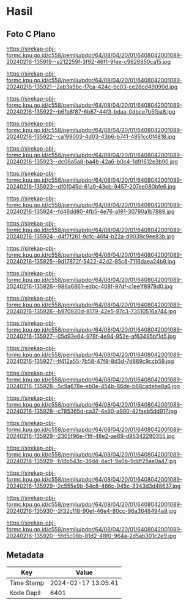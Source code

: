 # Hasil

## Foto C Plano

https://sirekap-obj-formc.kpu.go.id/c558/pemilu/pdpr/64/08/04/20/01/6408042001089-20240216-135919--a212259f-3f92-46f1-9fee-c9826850ca15.jpg

https://sirekap-obj-formc.kpu.go.id/c558/pemilu/pdpr/64/08/04/20/01/6408042001089-20240216-135921--2ab3a9bc-f7ca-424c-bc03-ce26cd49090d.jpg

https://sirekap-obj-formc.kpu.go.id/c558/pemilu/pdpr/64/08/04/20/01/6408042001089-20240216-135922--b6fb8f87-6b87-44f3-bdaa-0dbce7b5fba8.jpg

https://sirekap-obj-formc.kpu.go.id/c558/pemilu/pdpr/64/08/04/20/01/6408042001089-20240216-135922--ca199003-4d03-43b6-b741-4851cc0f4818.jpg

https://sirekap-obj-formc.kpu.go.id/c558/pemilu/pdpr/64/08/04/20/01/6408042001089-20240216-135923--dc06a5a8-ba4b-42a6-b0c4-1d91612e3b90.jpg

https://sirekap-obj-formc.kpu.go.id/c558/pemilu/pdpr/64/08/04/20/01/6408042001089-20240216-135923--df0f045d-61a9-43eb-9457-207ee080bfe6.jpg

https://sirekap-obj-formc.kpu.go.id/c558/pemilu/pdpr/64/08/04/20/01/6408042001089-20240216-135924--fd46dd80-4fb5-4e76-a191-30790a1b7889.jpg

https://sirekap-obj-formc.kpu.go.id/c558/pemilu/pdpr/64/08/04/20/01/6408042001089-20240216-135924--d4f7f261-9cfc-46f4-b22a-d9039c9ee83b.jpg

https://sirekap-obj-formc.kpu.go.id/c558/pemilu/pdpr/64/08/04/20/01/6408042001089-20240216-135925--9d17872f-5422-42d2-85c8-7116daea24b9.jpg

https://sirekap-obj-formc.kpu.go.id/c558/pemilu/pdpr/64/08/04/20/01/6408042001089-20240216-135926--986a6861-edbc-408f-97df-c1ee1f8978d0.jpg

https://sirekap-obj-formc.kpu.go.id/c558/pemilu/pdpr/64/08/04/20/01/6408042001089-20240216-135926--b970920d-8179-42e5-97c3-73510516a744.jpg

https://sirekap-obj-formc.kpu.go.id/c558/pemilu/pdpr/64/08/04/20/01/6408042001089-20240216-135927--05d93e64-978f-4e94-952e-af63495bf1d5.jpg

https://sirekap-obj-formc.kpu.go.id/c558/pemilu/pdpr/64/08/04/20/01/6408042001089-20240216-135927--ff412a55-7b58-47f8-8d3d-7d889c9ccb59.jpg

https://sirekap-obj-formc.kpu.go.id/c558/pemilu/pdpr/64/08/04/20/01/6408042001089-20240216-135928--5c9a678e-eb0e-454b-86de-b68cadebe8a6.jpg

https://sirekap-obj-formc.kpu.go.id/c558/pemilu/pdpr/64/08/04/20/01/6408042001089-20240216-135928--c785365d-ca37-4e90-a990-42faeb5dd917.jpg

https://sirekap-obj-formc.kpu.go.id/c558/pemilu/pdpr/64/08/04/20/01/6408042001089-20240216-135929--2305f96e-f1ff-48e2-ae69-d95342290355.jpg

https://sirekap-obj-formc.kpu.go.id/c558/pemilu/pdpr/64/08/04/20/01/6408042001089-20240216-135929--b18b543c-36d4-4ac1-9a0b-9ddf25ae0a47.jpg

https://sirekap-obj-formc.kpu.go.id/c558/pemilu/pdpr/64/08/04/20/01/6408042001089-20240216-135929--2c555e9b-54c8-466c-945c-3343d3d48637.jpg

https://sirekap-obj-formc.kpu.go.id/c558/pemilu/pdpr/64/08/04/20/01/6408042001089-20240216-135930--2f32c118-90ef-46e4-80cc-96a3648494a9.jpg

https://sirekap-obj-formc.kpu.go.id/c558/pemilu/pdpr/64/08/04/20/01/6408042001089-20240216-135920--5fd5c08b-81d2-48f0-964a-2d5ab301c2e9.jpg


## Metadata

| Key        | Value               |
| ---------- | ------------------- |
| Time Stamp | 2024-02-17 13:05:41 |
| Kode Dapil | 6401                |



